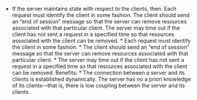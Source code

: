 *  If the server maintains state with respect to the clients, then: Each request must identify the client in some fashion. The client should send an “end of session” message so that the server can remove resources associated with that particular client. The server may time out if the client has not sent a request in a specified time so that resources associated with the client can be removed. *  Each request must identify the client in some fashion. *  The client should send an “end of session” message so that the server can remove resources associated with that particular client. *  The server may time out if the client has not sent a request in a specified time so that resources associated with the client can be removed. Benefits: *  The connection between a server and its clients is established dynamically. The server has no a priori knowledge of its clients—that is, there is low coupling between the server and its clients.